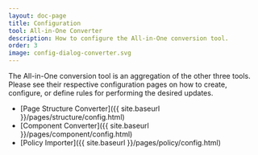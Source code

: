 ```yaml
---
layout: doc-page
title: Configuration
tool: All-in-One Converter
description: How to configure the All-in-One conversion tool.
order: 3
image: config-dialog-converter.svg
---
```


The All-in-One conversion tool is an aggregation of the other three tools. Please see their respective configuration pages on how to create, configure, or define rules for performing the desired updates.

* [Page Structure Converter]({{ site.baseurl }}/pages/structure/config.html)
* [Component Converter]({{ site.baseurl }}/pages/component/config.html)
* [Policy Importer]({{ site.baseurl }}/pages/policy/config.html)
